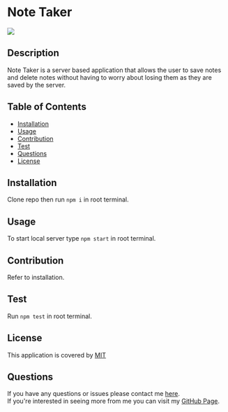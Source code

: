   # Note Taker
  ![](https://img.shields.io/badge/License-MIT-blue)

  ## Description
  Note Taker is a server based application that allows the user to save notes and delete notes without having to worry about losing them as they are saved by the server.

  ## Table of Contents
  * [Installation](#installation)
  * [Usage](#usage)
  * [Contribution](#contribution)
  * [Test](#test)
  * [Questions](#questions)
  * [License](#license)
  
  ## Installation
  Clone repo then run `npm i` in root terminal.
  
  ## Usage
  To start local server type `npm start` in root terminal.

  ## Contribution
  Refer to installation.

  ## Test
  Run `npm test` in root terminal.

  
  ## License 
  This application is covered by [MIT](https://choosealicense.com/licenses/mit/)
  

  ## Questions
  If you have any questions or issues please contact me [here](mailto:andrewfaugno825@gmail.com). </br>
  If you're interested in seeing more from me you can visit my [GitHub Page](http://github.com/andrewfaugno).
